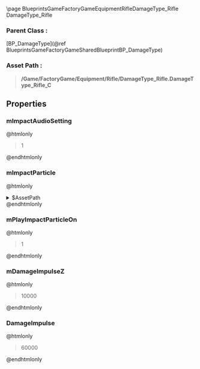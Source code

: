 \page BlueprintsGameFactoryGameEquipmentRifleDamageType_Rifle DamageType_Rifle
### Parent Class :
[BP_DamageType](@ref BlueprintsGameFactoryGameSharedBlueprintBP_DamageType)
### Asset Path :
<b><blockquote>/Game/FactoryGame/Equipment/Rifle/DamageType_Rifle.DamageType_Rifle_C</blockquote></b>
## Properties

### mImpactAudioSetting
@htmlonly
<blockquote>1</blockquote>
@endhtmlonly

### mImpactParticle
@htmlonly
<details>
 <summary>$AssetPath</summary>
<b><a href="_blueprints_game_factory_game_v_f_x_misc_blood_p__hit_impact_blood_01.html"><blockquote>P_HitImpactBlood_01</blockquote></a></b>
</details>
@endhtmlonly

### mPlayImpactParticleOn
@htmlonly
<blockquote>1</blockquote>
@endhtmlonly

### mDamageImpulseZ
@htmlonly
<blockquote>10000</blockquote>
@endhtmlonly

### DamageImpulse
@htmlonly
<blockquote>60000</blockquote>
@endhtmlonly

